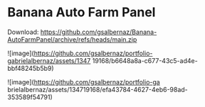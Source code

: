 # Banana Auto Farm Panel

Download: https://github.com/gsalbernaz/Banana-AutoFarmPanel/archive/refs/heads/main.zip



![image](https://github.com/gsalbernaz/portfolio-gabrielalbernaz/assets/1347 19168/b6648a8a-c677-43c5-ad4e-bbf48245b5b9)
 
![image](https://github.com/gsalbernaz/portfolio-ga brielalbernaz/assets/134719168/efa43784-4627-4eb6-98ad-353589f54791)
   
   
  
     
   
  
       
    
     
      
        
      
    
 
 
  
 
 
